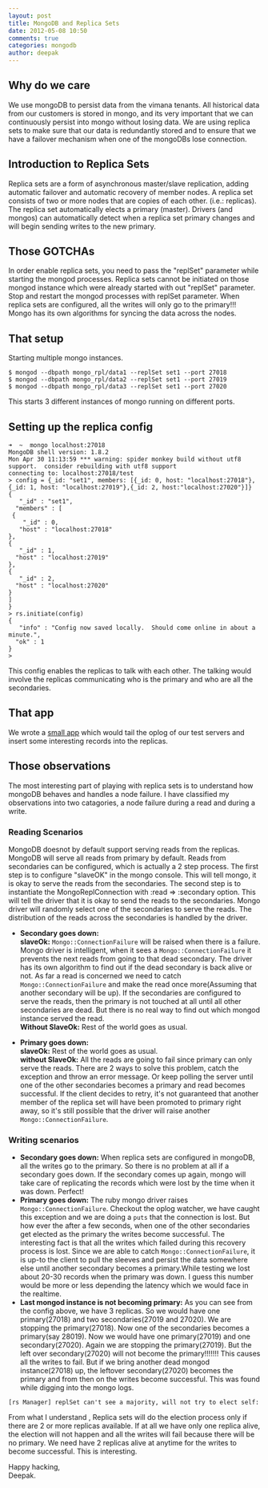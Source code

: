 ```yaml
---
layout: post
title: MongoDB and Replica Sets
date: 2012-05-08 10:50
comments: true
categories: mongodb 
author: deepak
---
```


## Why do we care

We use mongoDB to persist data from the vimana tenants. All historical data from our customers is stored in mongo, and its very important that we can continuously persist into mongo without losing data. We are using replica sets to make sure that our data is redundantly stored and to ensure that we have a failover mechanism when one of the mongoDBs lose connection.

## Introduction to Replica Sets

Replica sets are a form of asynchronous master/slave replication, adding automatic failover and automatic recovery of member nodes. A replica set consists of two or more nodes that are copies of each other. (i.e.: replicas). The replica set automatically elects a primary (master). Drivers (and mongos) can automatically detect when a replica set primary changes and will begin sending writes to the new primary.

## Those GOTCHAs

In order enable replica sets, you need to pass the "replSet" parameter while starting the mongod processes.
Replica sets cannot be initiated on those mongod instance which were already started with out "replSet" parameter.  Stop and restart the mongod processes with replSet parameter.
When replica sets are configured, all the writes will only go to the primary!!! Mongo has its own algorithms for syncing the data across the nodes.

## That setup

Starting multiple mongo instances.

	$ mongod --dbpath mongo_rpl/data1 --replSet set1 --port 27018
	$ mongod --dbpath mongo_rpl/data2 --replSet set1 --port 27019
	$ mongod --dbpath mongo_rpl/data3 --replSet set1 --port 27020

This starts 3 different instances of mongo running on different ports.

## Setting up the replica config

	➜  ~  mongo localhost:27018
	MongoDB shell version: 1.8.2
	Mon Apr 30 11:13:59 *** warning: spider monkey build without utf8 support.  consider rebuilding with utf8 support
	connecting to: localhost:27018/test
	> config = {_id: "set1", members: [{_id: 0, host: "localhost:27018"}, {_id: 1, host: "localhost:27019"},{_id: 2, host:"localhost:27020"}]}
	{
 	   "_id" : "set1",
 	  "members" : [
 	 {
 		"_id" : 0, 
 	   "host" : "localhost:27018"
 	},
 	{
 	   "_id" : 1,
 	  "host" : "localhost:27019"
 	},
 	{
 	   "_id" : 2,
 	  "host" : "localhost:27020"
 	}
 	]
	}
	> rs.initiate(config)
	{
 	   "info" : "Config now saved locally.  Should come online in about a minute.",
 	  "ok" : 1
	}
	>

This config enables the replicas to talk with each other. The talking would involve the replicas communicating who is the primary and who are all the secondaries.

## That app

We wrote a [small app](https://github.com/deepakprasanna/mongo_oplog_watcher) which would tail the oplog of our test servers and insert some interesting records into the replicas.

## Those observations
The most interesting part of playing with replica sets is to understand how mongoDB behaves and handles a node failure.
I have classified my observations into two catagories, a node failure during a read and during a write.
### Reading Scenarios

MongoDB doesnot by default support serving reads from the replicas. MongoDB will serve all reads from primary by default. Reads from secondaries can be configured, which is actually a 2 step process.  The first step is to configure "slaveOK" in the mongo console. This will tell mongo, it is okay to serve the reads from the secondaries. The second step is to instantiate the MongoReplConnection with :read => :secondary option.
This will tell the driver that it is okay to send the reads to the secondaries. Mongo driver will randomly select one of the secondaries to serve the reads. The distribution of the reads across the secondaries is handled by the driver.

- **Secondary goes down:**   
**slaveOk:** `Mongo::ConnectionFailure` will be raised when there is a failure. Mongo driver is intelligent, when it sees a `Mongo::ConnectionFailure` it prevents the next reads from going to that dead secondary.
The driver has its own algorithm to find out if the dead secondary is back alive or not. As far a read is concerned we need to catch `Mongo::ConnectionFailure` and make the read once more(Assuming that another secondary will be up).
If the secondaries are configured to serve the reads, then the primary is not touched at all until all other secondaries are dead. But there is no real way to find out which mongod instance served the read.   
**Without SlaveOk:**  Rest of the world goes as usual.

- **Primary goes down:**    
**slaveOk:** Rest of the world goes as usual.   
**without SlaveOk:** All the reads are going to fail since primary can only serve the reads. There are 2 ways to solve this problem, catch the exception and throw an error message. Or keep polling the server until one of the other secondaries becomes a primary and read becomes successful. If the client decides to retry, it's not guaranteed that another member of the replica set will have been promoted to primary right away, so it's still possible that the driver will raise another `Mongo::ConnectionFailure`.   

### Writing scenarios


- **Secondary goes down:** When replica sets are configured in mongoDB, all the writes go to the primary. So there is no problem at all if a secondary goes down. 
If the secondary comes up again, mongo will take care of replicating the records which were lost by the time when it was down. Perfect!
- **Primary goes down:** The ruby mongo driver raises `Mongo::ConnectionFailure`. Checkout the oplog watcher, we have caught this exception and we are doing a `puts` that the connection is lost. 
    But how ever the after a few seconds, when one of the other secondaries get elected as the primary the writes become successful. The interesting fact is that all the writes which failed 
    during this recovery process is lost. Since we are able to catch `Mongo::ConnectionFailure`, it is up-to the client to pull the sleeves and persist the data somewhere else until another 
    secondary becomes a primary.While testing we lost about 20-30 records when the primary was down. I guess this number would be more or less depending the latency which we would face in the realtime.
- **Last mongod instance is not becoming primary:** As you can see from the config above, we have 3 replicas. So we would have one primary(27018) and two secondaries(27019 and 27020). We are stopping the primary(27018). Now one of the secondaries becomes a primary(say 28019). Now we would have one primary(27019) and one secondary(27020). Again we are stopping the primary(27019). But the left over secondary(27020) will not become the primary!!!!!!! This causes all the writes to fail. But if we bring another dead mongod instance(27018) up, the leftover secondary(27020) becomes the primary and from then on the writes become successful.  This was found while digging into the mongo logs. 

`[rs Manager] replSet can't see a majority, will not try to elect self:`   

From what I understand , Replica sets will do the election process only if there are 2 or more replicas available. If at all we have only one replica alive, the election will not happen and all the writes will fail because there will be no primary. We need have 2 replicas alive at anytime for the writes to become successful. This is interesting.


Happy hacking,   
Deepak.
